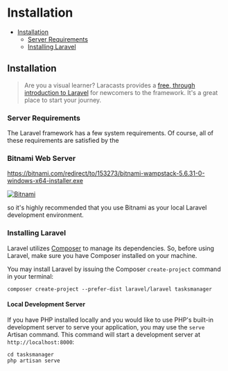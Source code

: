 # Installation

- [Installation](#installation)
    - [Server Requirements](#server-requirements)
    - [Installing Laravel](#installing-laravel)

<a name="installation"></a>
## Installation

> Are you a visual learner? Laracasts provides a [free, through introduction to Laravel](http://laravelfromscratch.com) for newcomers to the framework. It's a great place to start your journey.

<a name="server-requirements"></a>
### Server Requirements
 
The Laravel framework has a few system requirements. Of course, all of these requirements are satisfied by the

### Bitnami Web Server

https://bitnami.com/redirect/to/153273/bitnami-wampstack-5.6.31-0-windows-x64-installer.exe

[![Bitnami](http://i.imgur.com/KuCYijn.png)](https://bitnami.com/redirect/to/153273/bitnami-wampstack-5.6.31-0-windows-x64-installer.exe)

so it's highly recommended that you use Bitnami as your local Laravel development environment.

<a name="installing-laravel"></a>
### Installing Laravel

Laravel utilizes [Composer](https://getcomposer.org) to manage its dependencies. So, before using Laravel, make sure you have Composer installed on your machine.

You may install Laravel by issuing the Composer `create-project` command in your terminal:

    composer create-project --prefer-dist laravel/laravel tasksmanager

#### Local Development Server

If you have PHP installed locally and you would like to use PHP's built-in development server to serve your application, you may use the `serve` Artisan command. This command will start a development server at `http://localhost:8000`:

    cd tasksmanager
    php artisan serve
